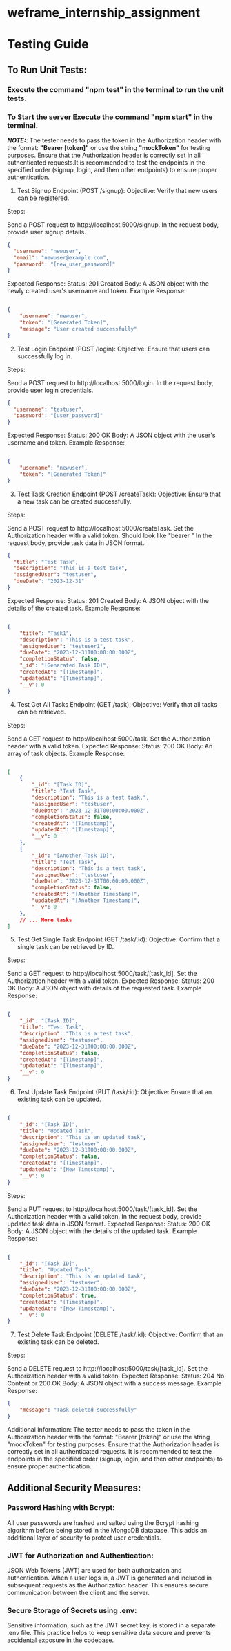 # weframe_internship_assignment



# Testing Guide

## To Run Unit Tests:

 ### Execute the command **"npm test"** in the terminal to run the unit tests.

 ### To Start the server Execute the command **"npm start"** in the terminal.

**_NOTE:_**: The tester needs to pass the token in the Authorization header with the format: **"Bearer [token]"** or use the string **"mockToken"** for testing purposes.
Ensure that the Authorization header is correctly set in all authenticated requests.It is recommended to test the endpoints in the specified order (signup, login, and then other endpoints) to ensure proper authentication.

1. Test Signup Endpoint (POST /signup):
Objective: Verify that new users can be registered.

Steps:

Send a POST request to http://localhost:5000/signup.
In the request body, provide user signup details.

```json
{
  "username": "newuser",
  "email": "newuser@example.com",
  "password": "[new_user_password]"
}
```


Expected Response:
Status: 201 Created
Body: A JSON object with the newly created user's username and token.
Example Response:
```json

{
    "username": "newuser",
    "token": "[Generated Token]",
    "message": "User created successfully"
}
```
2. Test Login Endpoint (POST /login):
Objective: Ensure that users can successfully log in.

Steps:

Send a POST request to http://localhost:5000/login.
In the request body, provide user login credentials.
```json
{
  "username": "testuser",
  "password": "[user_password]"
}
```

Expected Response:
Status: 200 OK
Body: A JSON object with the user's username and token.
Example Response:
```json

{
    "username": "newuser",
    "token": "[Generated Token]"
}
```
3. Test Task Creation Endpoint (POST /createTask):
Objective: Ensure that a new task can be created successfully.

Steps:

Send a POST request to http://localhost:5000/createTask.
Set the Authorization header with a valid token. Should look like "bearer <token>"
In the request body, provide task data in JSON format.
```json
{
  "title": "Test Task",
  "description": "This is a test task",
  "assignedUser": "testuser",
  "dueDate": "2023-12-31"
}
```
Expected Response:
Status: 201 Created
Body: A JSON object with the details of the created task.
Example Response:
```json

{
    "title": "Task1",
    "description": "This is a test task",
    "assignedUser": "testuser1",
    "dueDate": "2023-12-31T00:00:00.000Z",
    "completionStatus": false,
    "_id": "[Generated Task ID]",
    "createdAt": "[Timestamp]",
    "updatedAt": "[Timestamp]",
    "__v": 0
}
```
4. Test Get All Tasks Endpoint (GET /task):
Objective: Verify that all tasks can be retrieved.

Steps:

Send a GET request to http://localhost:5000/task.
Set the Authorization header with a valid token.
Expected Response:
Status: 200 OK
Body: An array of task objects.
Example Response:
```json

[
    {
        "_id": "[Task ID]",
        "title": "Test Task",
        "description": "This is a test task.",
        "assignedUser": "testuser",
        "dueDate": "2023-12-31T00:00:00.000Z",
        "completionStatus": false,
        "createdAt": "[Timestamp]",
        "updatedAt": "[Timestamp]",
        "__v": 0
    },
    {
        "_id": "[Another Task ID]",
        "title": "Test Task",
        "description": "This is a test task",
        "assignedUser": "testuser",
        "dueDate": "2023-12-31T00:00:00.000Z",
        "completionStatus": false,
        "createdAt": "[Another Timestamp]",
        "updatedAt": "[Another Timestamp]",
        "__v": 0
    },
    // ... More tasks
]
```
5. Test Get Single Task Endpoint (GET /task/:id):
Objective: Confirm that a single task can be retrieved by ID.

Steps:

Send a GET request to http://localhost:5000/task/[task_id].
Set the Authorization header with a valid token.
Expected Response:
Status: 200 OK
Body: A JSON object with details of the requested task.
Example Response:
```json

{
    "_id": "[Task ID]",
    "title": "Test Task",
    "description": "This is a test task",
    "assignedUser": "testuser",
    "dueDate": "2023-12-31T00:00:00.000Z",
    "completionStatus": false,
    "createdAt": "[Timestamp]",
    "updatedAt": "[Timestamp]",
    "__v": 0
}
```
6. Test Update Task Endpoint (PUT /task/:id):
Objective: Ensure that an existing task can be updated.
```json

{
    "_id": "[Task ID]",
    "title": "Updated Task",
    "description": "This is an updated task",
    "assignedUser": "testuser",
    "dueDate": "2023-12-31T00:00:00.000Z",
    "completionStatus": false,
    "createdAt": "[Timestamp]",
    "updatedAt": "[New Timestamp]",
    "__v": 0
}
```
Steps:

Send a PUT request to http://localhost:5000/task/[task_id].
Set the Authorization header with a valid token.
In the request body, provide updated task data in JSON format.
Expected Response:
Status: 200 OK
Body: A JSON object with the details of the updated task.
Example Response:
```json

{
    "_id": "[Task ID]",
    "title": "Updated Task",
    "description": "This is an updated task",
    "assignedUser": "testuser",
    "dueDate": "2023-12-31T00:00:00.000Z",
    "completionStatus": true,
    "createdAt": "[Timestamp]",
    "updatedAt": "[New Timestamp]",
    "__v": 0
}
```
7. Test Delete Task Endpoint (DELETE /task/:id):
Objective: Confirm that an existing task can be deleted.

Steps:

Send a DELETE request to http://localhost:5000/task/[task_id].
Set the Authorization header with a valid token.
Expected Response:
Status: 204 No Content or 200 OK
Body: A JSON object with a success message.
Example Response:

```json
{
    "message": "Task deleted successfully"
}
```
Additional Information:
The tester needs to pass the token in the Authorization header with the format: "Bearer [token]" or use the string "mockToken" for testing purposes.
Ensure that the Authorization header is correctly set in all authenticated requests.
It is recommended to test the endpoints in the specified order (signup, login, and then other endpoints) to ensure proper authentication.

## Additional Security Measures:
### Password Hashing with Bcrypt:
All user passwords are hashed and salted using the Bcrypt hashing algorithm before being stored in the MongoDB database. This adds an additional layer of security to protect user credentials.

### JWT for Authorization and Authentication:
JSON Web Tokens (JWT) are used for both authorization and authentication. When a user logs in, a JWT is generated and included in subsequent requests as the Authorization header. This ensures secure communication between the client and the server.

### Secure Storage of Secrets using .env:
Sensitive information, such as the JWT secret key, is stored in a separate .env file. This practice helps to keep sensitive data secure and prevents accidental exposure in the codebase.

